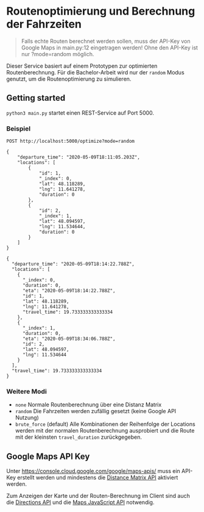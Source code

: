 # Routenoptimierung und Berechnung der Fahrzeiten

> Falls echte Routen berechnet werden sollen, 
> muss der API-Key von Google Maps in main.py:12 
> eingetragen werden!
> Ohne den API-Key ist nur ?mode=random möglich.

Dieser Service basiert auf einem Prototypen zur optimierten Routenberechnung. 
Für die Bachelor-Arbeit wird nur der `random` Modus genutzt, 
um die Routenoptimierung zu simulieren.

## Getting started

`python3 main.py` startet einen REST-Service auf Port 5000.

### Beispiel

`POST http://localhost:5000/optimize?mode=random`
```
{
	"departure_time": "2020-05-09T18:11:05.203Z",
	"locations": [
		{
			"id": 1,
            "_index": 0,
            "lat": 48.118289,
            "lng": 11.641278,
            "duration": 0
		},
		{
			"id": 2,
            "_index": 1,
            "lat": 48.094597,
            "lng": 11.534644,
            "duration": 0
		}
	]
}
```

```
{
  "departure_time": "2020-05-09T18:14:22.788Z",
  "locations": [
    {
      "_index": 0,
      "duration": 0,
      "eta": "2020-05-09T18:14:22.788Z",
      "id": 1,
      "lat": 48.118289,
      "lng": 11.641278,
      "travel_time": 19.733333333333334
    },
    {
      "_index": 1,
      "duration": 0,
      "eta": "2020-05-09T18:34:06.788Z",
      "id": 2,
      "lat": 48.094597,
      "lng": 11.534644
    }
  ],
  "travel_time": 19.733333333333334
}
```

### Weitere Modi

- `none` Normale Routenberechnung über eine Distanz Matrix
- `random` Die Fahrzeiten werden zufällig gesetzt (keine Google API Nutzung)
- `brute_force` (default) Alle Kombinationen der Reihenfolge der Locations werden mit der normalen Routenberechnung ausprobiert und die Route mit der kleinsten `travel_duration` zurückgegeben.

## Google Maps API Key

Unter https://console.cloud.google.com/google/maps-apis/ muss ein API-Key erstellt werden und mindestens die [Distance Matrix API]( 
https://console.cloud.google.com/google/maps-apis/apis/distance-matrix-backend.googleapis.com) aktiviert werden.

Zum Anzeigen der Karte und der Routen-Berechnung im Client sind auch die
[Directions API](https://console.cloud.google.com/google/maps-apis/apis/directions-backend.googleapis.com) und die
[Maps JavaScript API](https://console.cloud.google.com/google/maps-apis/apis/maps-backend.googleapis.com)
notwendig.